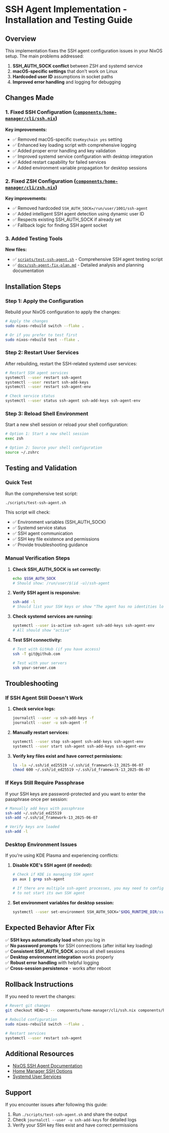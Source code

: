 # SSH Agent Implementation - Installation and Testing Guide

## Overview

This implementation fixes the SSH agent configuration issues in your NixOS setup. The main problems addressed:

1. **SSH_AUTH_SOCK conflict** between ZSH and systemd service
2. **macOS-specific settings** that don't work on Linux
3. **Hardcoded user ID** assumptions in socket paths
4. **Improved error handling** and logging for debugging

## Changes Made

### 1. Fixed SSH Configuration ([`components/home-manager/cli/ssh.nix`](../components/home-manager/cli/ssh.nix))

**Key improvements:**
- ✅ Removed macOS-specific `UseKeychain yes` setting
- ✅ Enhanced key loading script with comprehensive logging
- ✅ Added proper error handling and key validation
- ✅ Improved systemd service configuration with desktop integration
- ✅ Added restart capability for failed services
- ✅ Added environment variable propagation for desktop sessions

### 2. Fixed ZSH Configuration ([`components/home-manager/cli/zsh.nix`](../components/home-manager/cli/zsh.nix))

**Key improvements:**
- ✅ Removed hardcoded `SSH_AUTH_SOCK=/run/user/1001/ssh-agent`
- ✅ Added intelligent SSH agent detection using dynamic user ID
- ✅ Respects existing SSH_AUTH_SOCK if already set
- ✅ Fallback logic for finding SSH agent socket

### 3. Added Testing Tools

**New files:**
- ✅ [`scripts/test-ssh-agent.sh`](../scripts/test-ssh-agent.sh) - Comprehensive SSH agent testing script
- ✅ [`docs/ssh-agent-fix-plan.md`](ssh-agent-fix-plan.md) - Detailed analysis and planning documentation

## Installation Steps

### Step 1: Apply the Configuration

Rebuild your NixOS configuration to apply the changes:

```bash
# Apply the changes
sudo nixos-rebuild switch --flake .

# Or if you prefer to test first
sudo nixos-rebuild test --flake .
```

### Step 2: Restart User Services

After rebuilding, restart the SSH-related systemd user services:

```bash
# Restart SSH agent services
systemctl --user restart ssh-agent
systemctl --user restart ssh-add-keys
systemctl --user restart ssh-agent-env

# Check service status
systemctl --user status ssh-agent ssh-add-keys ssh-agent-env
```

### Step 3: Reload Shell Environment

Start a new shell session or reload your shell configuration:

```bash
# Option 1: Start a new shell session
exec zsh

# Option 2: Source your shell configuration
source ~/.zshrc
```

## Testing and Validation

### Quick Test

Run the comprehensive test script:

```bash
./scripts/test-ssh-agent.sh
```

This script will check:
- ✅ Environment variables (SSH_AUTH_SOCK)
- ✅ Systemd service status
- ✅ SSH agent communication
- ✅ SSH key file existence and permissions
- ✅ Provide troubleshooting guidance

### Manual Verification Steps

1. **Check SSH_AUTH_SOCK is set correctly:**
   ```bash
   echo $SSH_AUTH_SOCK
   # Should show: /run/user/$(id -u)/ssh-agent
   ```

2. **Verify SSH agent is responsive:**
   ```bash
   ssh-add -l
   # Should list your SSH keys or show "The agent has no identities loaded."
   ```

3. **Check systemd services are running:**
   ```bash
   systemctl --user is-active ssh-agent ssh-add-keys ssh-agent-env
   # All should show "active"
   ```

4. **Test SSH connectivity:**
   ```bash
   # Test with GitHub (if you have access)
   ssh -T git@github.com
   
   # Test with your servers
   ssh your-server.com
   ```

## Troubleshooting

### If SSH Agent Still Doesn't Work

1. **Check service logs:**
   ```bash
   journalctl --user -u ssh-add-keys -f
   journalctl --user -u ssh-agent -f
   ```

2. **Manually restart services:**
   ```bash
   systemctl --user stop ssh-agent ssh-add-keys ssh-agent-env
   systemctl --user start ssh-agent ssh-add-keys ssh-agent-env
   ```

3. **Verify key files exist and have correct permissions:**
   ```bash
   ls -la ~/.ssh/id_ed25519 ~/.ssh/id_framework-13_2025-06-07
   chmod 600 ~/.ssh/id_ed25519 ~/.ssh/id_framework-13_2025-06-07
   ```

### If Keys Still Require Passphrase

If your SSH keys are password-protected and you want to enter the passphrase once per session:

```bash
# Manually add keys with passphrase
ssh-add ~/.ssh/id_ed25519
ssh-add ~/.ssh/id_framework-13_2025-06-07

# Verify keys are loaded
ssh-add -l
```

### Desktop Environment Issues

If you're using KDE Plasma and experiencing conflicts:

1. **Disable KDE's SSH agent (if needed):**
   ```bash
   # Check if KDE is managing SSH agent
   ps aux | grep ssh-agent
   
   # If there are multiple ssh-agent processes, you may need to configure KDE
   # to not start its own SSH agent
   ```

2. **Set environment variables for desktop session:**
   ```bash
   systemctl --user set-environment SSH_AUTH_SOCK="$XDG_RUNTIME_DIR/ssh-agent"
   ```

## Expected Behavior After Fix

✅ **SSH keys automatically load** when you log in  
✅ **No password prompts** for SSH connections (after initial key loading)  
✅ **Consistent SSH_AUTH_SOCK** across all shell sessions  
✅ **Desktop environment integration** works properly  
✅ **Robust error handling** with helpful logging  
✅ **Cross-session persistence** - works after reboot  

## Rollback Instructions

If you need to revert the changes:

```bash
# Revert git changes
git checkout HEAD~1 -- components/home-manager/cli/ssh.nix components/home-manager/cli/zsh.nix

# Rebuild configuration
sudo nixos-rebuild switch --flake .

# Restart services
systemctl --user restart ssh-agent
```

## Additional Resources

- [NixOS SSH Agent Documentation](https://nixos.wiki/wiki/SSH_public_key_authentication)
- [Home Manager SSH Options](https://nix-community.github.io/home-manager/options.html#opt-programs.ssh.enable)
- [Systemd User Services](https://wiki.archlinux.org/title/Systemd/User)

## Support

If you encounter issues after following this guide:

1. Run `./scripts/test-ssh-agent.sh` and share the output
2. Check `journalctl --user -u ssh-add-keys` for detailed logs
3. Verify your SSH key files exist and have correct permissions